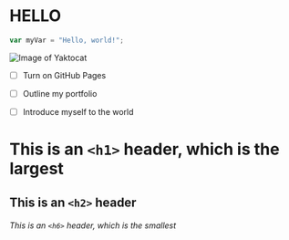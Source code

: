 # HELLO

``` javascript
var myVar = "Hello, world!";
```
![Image of Yaktocat](https://octodex.github.com/images/yaktocat.png)



- [ ] Turn on GitHub Pages
- [ ] Outline my portfolio
- [ ] Introduce myself to the world


# This is an `<h1>` header, which is the largest

## This is an `<h2>` header

###### This is an `<h6>` header, which is the smallest
